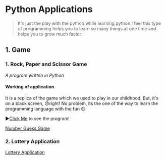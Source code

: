 # Python Applications
>It's just the play with the python while learning python.I feel this type of programming helps you to learn so many things at one time and helps you to grow much faster.

## 1. Game
### 1. Rock, Paper and Scissor Game
_A program written in Python_

#### Working of application
It is a replica of the game which we used to play in our shildhood. But, it's on a black screen, 😞right! No problem, its the one of the way to learn the programming language with the fun 😊

▶️[Click Me](/Game/rock_paper_scissor.py) to see the program!

[Number Guess Game](https://github.com/bishtanuj/python-applications/blob/main/number_guess_game.py)

### 2. Lottery Application
[Lottery Application](https://github.com/bishtanuj/python-applications/blob/main/lottery.py)
